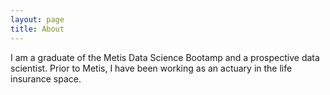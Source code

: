 ```yaml
---
layout: page
title: About
---
```


I am a graduate of the Metis Data Science Bootamp and a prospective data scientist. Prior to Metis, I have been working as an actuary in the life insurance space.
